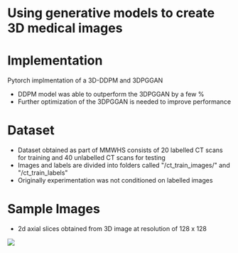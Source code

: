 # Using generative models to create 3D medical images

Implementation
==============
Pytorch implmentation of a 3D-DDPM and 3DPGGAN
* DDPM model was able to outperform the 3DPGGAN by a few %
* Further optimization of the 3DPGGAN is needed to improve performance


Dataset
=======
* Dataset obtained as part of MMWHS consists of 20 labelled CT scans for training and 40 unlabelled CT scans for testing
* Images and labels are divided into folders called "/ct_train_images/" and "/ct_train_labels"
* Originally experimentation was not conditioned on labelled images

Sample Images
=============
* 2d axial slices obtained from 3D image at resolution of 128 x 128

<img src="./Images/tio.Sample1.png" ></img>
